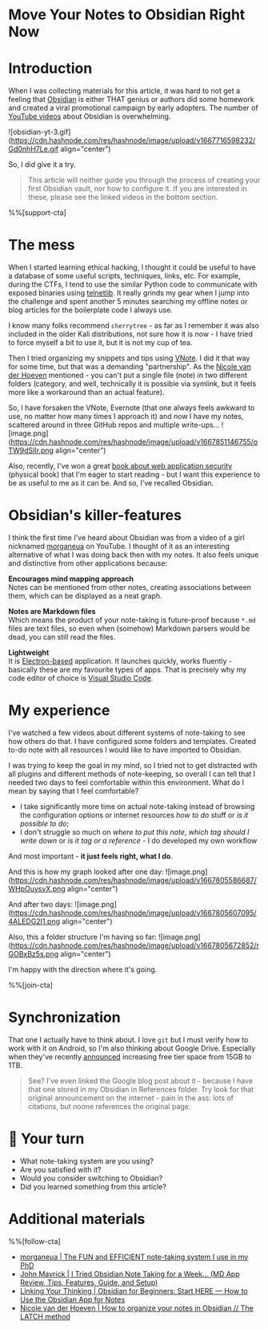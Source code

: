 # Move Your Notes to Obsidian Right Now

# Introduction

When I was collecting materials for this article, it was hard to not get a feeling that [Obsidian](https://obsidian.md/) is either THAT genius or authors did some homework and created a viral promotional campaign by early adopters. The number of [YouTube videos]((https://www.youtube.com/results?search_query=obsidian)) about Obsidian is overwhelming.

![obsidian-yt-3.gif](https://cdn.hashnode.com/res/hashnode/image/upload/v1667716598232/Gd0nhH7Le.gif align="center")

So, I did give it a try.

> This article will neither guide you through the process of creating your first Obsidian vault, nor how to configure it. If you are interested in these, please see the linked videos in the bottom section.

%%[support-cta]

# The mess

When I started learning ethical hacking, I thought it could be useful to have a database of some useful scripts, techniques, links, etc. For example, during the CTFs, I tend to use the similar Python code to communicate with exposed binaries using [telnetlib](https://docs.python.org/3/library/telnetlib.html). It really grinds my gear when I jump into the challenge and spent another 5 minutes searching my offline notes or blog articles for the boilerplate code I always use.

I know many folks recommend `cherrytree` - as far as I remember it was also included in the older Kali distributions, not sure how it is now - I have tried to force myself a bit to use it, but it is not my cup of tea.

Then I tried organizing my snippets and tips using [VNote](https://github.com/vnotex/vnote). I did it that way for some time, but that was a demanding "partnership". As the [Nicole van der Hoeven](https://www.youtube.com/c/NicolevanderHoeven) mentioned - you can't put a single file (note) in two different folders (category, and well, technically it is possible via symlink, but it feels more like a workaround than an actual feature).

So, I have forsaken the VNote, Evernote (that one always feels awkward to use, no matter how many times I approach it) and now I have my notes, scattered around in three GitHub repos and multiple write-ups...
![image.png](https://cdn.hashnode.com/res/hashnode/image/upload/v1667851146755/oTW9dSIlr.png align="center")

Also, recently, I've won a great [book about web application security](https://ksiazka.sekurak.pl/) (physical book) that I'm eager to start reading - but I want this experience to be as useful to me as it can be. And so, I've recalled Obsidian.

# Obsidian's killer-features

I think the first time I've heard about Obsidian was from a video of a girl nicknamed [morganeua](https://www.youtube.com/watch?v=L9SLlxaEEXY) on YouTube. I thought of it as an interesting alternative of what I was doing back then with my notes. It also feels unique and distinctive from other applications because:

**Encourages mind mapping approach**  
Notes can be mentioned from other notes, creating associations between them, which can be displayed as a neat graph.

**Notes are Markdown files**  
Which means the product of your note-taking is future-proof because `*.md` files are text files, so even when (somehow) Markdown parsers would be dead, you can still read the files. 

**Lightweight**  
It is [Electron-based](https://www.electronjs.org/) application. It launches quickly, works fluently - basically these are my favourite types of apps. That is precisely why my code editor of choice is [Visual Studio Code](https://code.visualstudio.com/).

# My experience

I've watched a few videos about different systems of note-taking to see how others do that. I have configured some folders and templates. Created to-do note with all resources I would like to have imported to Obsidian.

I was trying to keep the goal in my mind, so I tried not to get distracted with all plugins and different methods of note-keeping, so overall I can tell that I needed two days to feel comfortable within this environment. What do I mean by saying that I feel comfortable?
* I take significantly more time on actual note-taking instead of browsing the configuration options or internet resources *how to do* stuff or *is it possible to do*;
* I don't struggle so much on *where to put this note*, *which tag should I write down* or *is it tag or a reference* - I do developed my own workflow

And most important - **it just feels right, what I do**.

And this is how my graph looked after one day:
![image.png](https://cdn.hashnode.com/res/hashnode/image/upload/v1667805586687/WHpOuysvX.png align="center")

And after two days:
![image.png](https://cdn.hashnode.com/res/hashnode/image/upload/v1667805607095/4ALEDG2I1.png align="center")

Also, this a folder structure I'm having so far:
![image.png](https://cdn.hashnode.com/res/hashnode/image/upload/v1667805672852/rGOBxBz5s.png align="center")

I'm happy with the direction where it's going.

%%[join-cta]

# Synchronization

That one I actually have to think about. I love `git` but I must verify how to work with it on Android, so I'm also thinking about Google Drive. Especially when they've recently [announced](https://blog.google/products/workspace/workspace-individual-storage/) increasing free tier space from 15GB to 1TB.

> See? I've even linked the Google blog post about it - because I have that one stored in my Obsidian in References folder. Try look for that original announcement on the internet - pain in the ass: lots of citations, but noone references the original page.

# 🔁 Your turn

* What note-taking system are you using?
* Are you satisfied with it?
* Would you consider switching to Obsidian?
* Did you learned something from this article?

# Additional materials

%%[follow-cta]

* [morganeua | The FUN and EFFICIENT note-taking system I use in my PhD](https://www.youtube.com/watch?v=L9SLlxaEEXY)
* [John Mavrick | I Tried Obsidian Note Taking for a Week... (MD App Review, Tips, Features, Guide, and Setup)](https://www.youtube.com/watch?v=TDhTpPIjsDg)
* [Linking Your Thinking | Obsidian for Beginners: Start HERE — How to Use the Obsidian App for Notes](https://www.youtube.com/watch?v=QgbLb6QCK88)
* [Nicole van der Hoeven | How to organize your notes in Obsidian // The LATCH method](https://www.youtube.com/watch?v=vS-b_RUtL1A) 